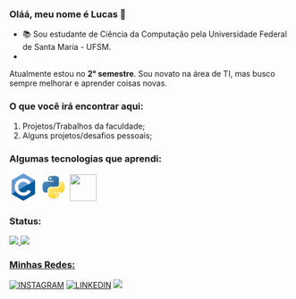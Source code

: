 ### Oláá, meu nome é Lucas 👋

* 📚 Sou estudante de Ciência da Computação pela Universidade Federal de Santa Maria - UFSM.
* 
Atualmente estou no **2° semestre**. Sou novato na área de TI, mas busco sempre melhorar e aprender coisas novas.

### O que você irá encontrar aqui:
1. Projetos/Trabalhos da faculdade;
2. Alguns projetos/desafios pessoais;

### Algumas tecnologias que aprendi:
<img src ="https://raw.githubusercontent.com/devicons/devicon/master/icons/c/c-original.svg"
 width="50px" />
 <img src ="https://raw.githubusercontent.com/devicons/devicon/master/icons/python/python-original.svg"
 width="50px" />
<img loading="lazy" src="https://cdn.jsdelivr.net/gh/devicons/devicon/icons/git/git-original.svg" width="48" height="48"/>

### Status:
<div>
<a href="https://github.com/lGuedes01">
<img loading="lazy" height="180em" src="https://github-readme-stats.vercel.app/api/top-langs/?username=lGuedes01&layout=compact&langs_count=7&theme=dracula"/>
<img loading="lazy" height="180em" src="https://github-readme-stats.vercel.app/api?username=lGuedes01&show_icons=true&theme=dracula&include_all_commits=true&count_private=true"/>
</div>

### Minhas Redes:
[![INSTAGRAM](https://camo.githubusercontent.com/acaa286597b43c96dc02b69b90de15a65c52063e31835b763a061cc815f64bac/68747470733a2f2f696d672e736869656c64732e696f2f62616467652f2d496e7374616772616d2d2532334534343035463f7374796c653d666f722d7468652d6261646765266c6f676f3d696e7374616772616d266c6f676f436f6c6f723d7768697465)](https://www.instagram.com/lguedes01/)
[![LINKEDIN](https://camo.githubusercontent.com/c00f87aeebbec37f3ee0857cc4c20b21fefde8a96caf4744383ebfe44a47fe3f/68747470733a2f2f696d672e736869656c64732e696f2f62616467652f2d4c696e6b6564496e2d2532333030373742353f7374796c653d666f722d7468652d6261646765266c6f676f3d6c696e6b6564696e266c6f676f436f6c6f723d7768697465)](https://www.linkedin.com/in/lucas-guedes-90a325260/)
<a href = "mailto:lucasguedescorreia01@gmail.com"><img loading="lazy" src="https://img.shields.io/badge/Gmail-D14836?style=for-the-badge&logo=gmail&logoColor=white" target="_blank"></a>


